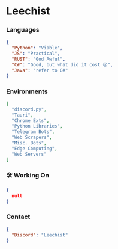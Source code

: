 # Leechist
### Languages
```json
{
  "Python": "Viable",
  "JS": "Practical",
  "RUST": "God Awful",
  "C#": "Good, but what did it cost 😢",
  "Java": "refer to C#"
}
```
### Environments
```json
[
  "discord.py",
  "Tauri",
  "Chrome Exts",
  "Python Libraries",
  "Telegram Bots",
  "Web Scrapers",
  "Misc. Bots",
  "Edge Computing",
  "Web Servers"
]
```
### 🛠 Working On
```json
{
  null
}
```
### Contact
```json
{
  "Discord": "Leechist"
}
```
